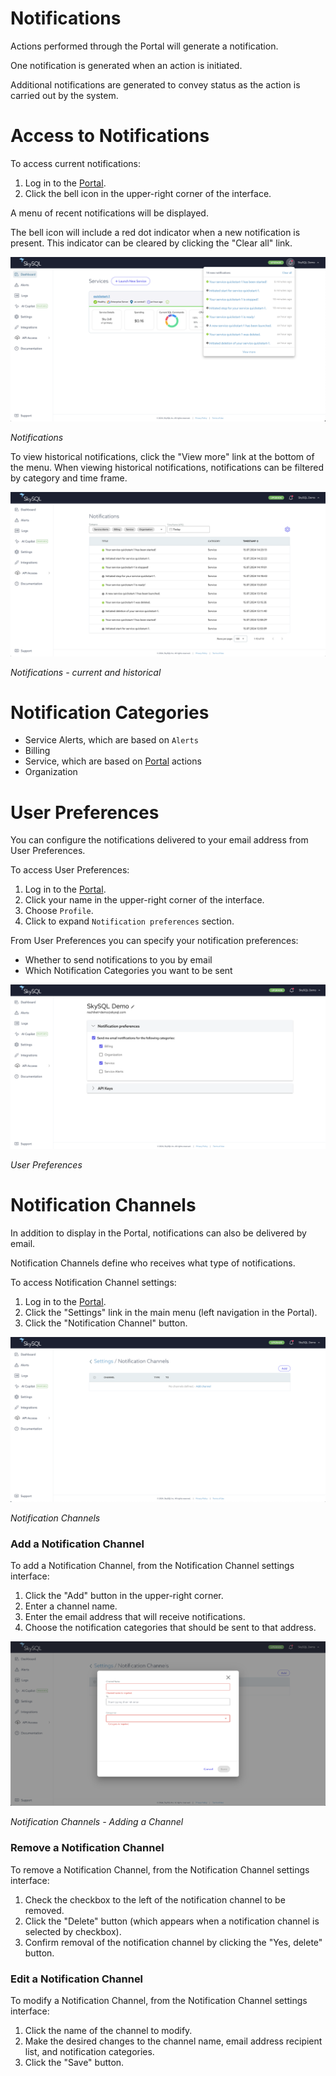 # Notifications

Actions performed through the Portal will generate a notification.

One notification is generated when an action is initiated.

Additional notifications are generated to convey status as the action is carried out by the system.

# Access to Notifications

To access current notifications:

1. Log in to the [Portal](https://app.skysql.com/dashboard).
2. Click the bell icon in the upper-right corner of the interface.

A menu of recent notifications will be displayed.

The bell icon will include a red dot indicator when a new notification is present. This indicator can be cleared by clicking the "Clear all" link.

![notifications.png](notifications.png)

*Notifications*

To view historical notifications, click the "View more" link at the bottom of the menu. When viewing historical notifications, notifications can be filtered by category and time frame.

![notifications-all.png](notifications-all.png)

*Notifications - current and historical*

# Notification Categories

- Service Alerts, which are based on `Alerts`
- Billing
- Service, which are based on [Portal](https://app.skysql.com/dashboard) actions
- Organization

# User Preferences

You can configure the notifications delivered to your email address from User Preferences.

To access User Preferences:

1. Log in to the [Portal](https://app.skysql.com/dashboard).
2. Click your name in the upper-right corner of the interface.
3. Choose `Profile`.
4. Click to expand `Notification preferences` section.

From User Preferences you can specify your notification preferences:

- Whether to send notifications to you by email
- Which Notification Categories you want to be sent

![notification-preferences.png](notification-preferences.png)

*User Preferences*

# Notification Channels

In addition to display in the Portal, notifications can also be delivered by email.

Notification Channels define who receives what type of notifications.

To access Notification Channel settings:

1. Log in to the [Portal](https://app.skysql.com/dashboard).
2. Click the "Settings" link in the main menu (left navigation in the Portal).
3. Click the "Notification Channel" button.

![notification-channels.png](notification-channels.png)

*Notification Channels*

### **Add a Notification Channel**

To add a Notification Channel, from the Notification Channel settings interface:

1. Click the "Add" button in the upper-right corner.
2. Enter a channel name.
3. Enter the email address that will receive notifications.
4. Choose the notification categories that should be sent to that address.

![add-notification-channel.png](add-notification-channel.png)

*Notification Channels - Adding a Channel*

### **Remove a Notification Channel**

To remove a Notification Channel, from the Notification Channel settings interface:

1. Check the checkbox to the left of the notification channel to be removed.
2. Click the "Delete" button (which appears when a notification channel is selected by checkbox).
3. Confirm removal of the notification channel by clicking the "Yes, delete" button.

### **Edit a Notification Channel**

To modify a Notification Channel, from the Notification Channel settings interface:

1. Click the name of the channel to modify.
2. Make the desired changes to the channel name, email address recipient list, and notification categories.
3. Click the "Save" button.